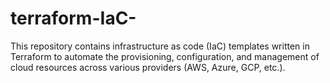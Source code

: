 # terraform-IaC-
This repository contains infrastructure as code (IaC) templates written in Terraform to automate the provisioning, configuration, and management of cloud resources across various providers (AWS, Azure, GCP, etc.).
